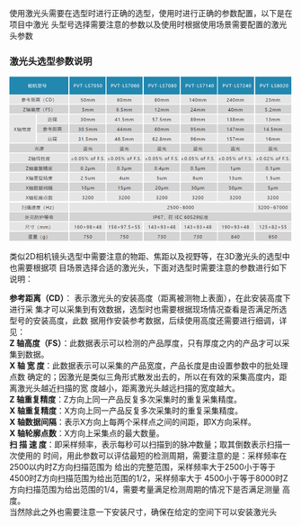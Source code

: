 
使用激光头需要在选型时进行正确的选型，使用时进行正确的参数配置，以下是在项目中激光
头型号选择需要注意的参数以及使用时根据使用场景需要配置的激光头参数

### 激光头选型参数说明 

![激光头选型](image-12.png)

类似2D相机镜头选型中需要注意的物距、焦距以及视野等，在3D激光头的选型中也需要根据项
目场景选择合适的激光头，下面对选型时需要注意的参数进行如下说明： <br>

**参考距离（CD）**： 表示激光头的安装高度（距离被测物上表面），在此安装高度下进行采
集才可以采集到有效数据，选型时也需要根据现场情况查看是否满足所选型号的安装高度，此数
据用作安装参考数据，后续使用高度还需要进行细调，详见： <br>
**Z 轴高度（FS）**：此数据表示可以检测的产品厚度，只有厚度之内的产品才可以采集到数据。 <br>
**X  轴  宽  度**：此数据表示可以采集的产品宽度，产品长度是由设置参数中的批处理点数
确定的；因激光是类似三角形式散发出去的，所以在有效的采集高度内，距离激光头越近扫描的宽
度越小，距离激光头越远扫描的宽度越大。 <br>
**Z  轴重复精度**：Z方向上同一产品反复多次采集时的重复采集精度。 <br>
**X  轴重复精度**：X方向上同一产品反复多次采集时的重复采集精度。 <br>
**X  轴数据间隔**：表示X方向上每两个采样点之间的间距，即X方向采样。<br> 
**X  轴轮廓点数**：X方向上采集点的最大数量。 <br>
**扫  描 速  度**：即采样频率，表示每秒可以扫描到的脉冲数量；取其倒数表示扫描一次使用的
时间，用此参数可以评估最短的检测周期，需要注意的是：采样频率在2500以内时Z方向扫描范围为
给出的完整范围，采样频率大于2500小于等于4500时Z方向扫描范围为给出范围的1/2，采样频率大于
4500小于等于8000时Z方向扫描范围为给出范围的1/4，需要考量满足检测周期的情况下是否满足测量
高度。 <br>
当然除此之外也需要注意一下安装尺寸，确保在给定的空间下可以安装激光头


